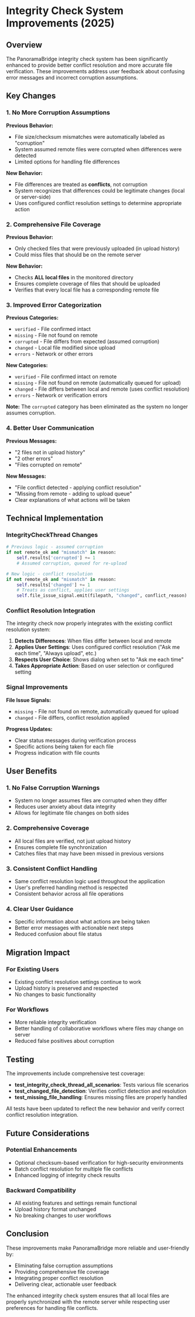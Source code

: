 # Integrity Check System Improvements (2025)

## Overview

The PanoramaBridge integrity check system has been significantly enhanced to provide better conflict resolution and more accurate file verification. These improvements address user feedback about confusing error messages and incorrect corruption assumptions.

## Key Changes

### 1. No More Corruption Assumptions

**Previous Behavior:**
- File size/checksum mismatches were automatically labeled as "corruption"
- System assumed remote files were corrupted when differences were detected
- Limited options for handling file differences

**New Behavior:**
- File differences are treated as **conflicts**, not corruption
- System recognizes that differences could be legitimate changes (local or server-side)
- Uses configured conflict resolution settings to determine appropriate action

### 2. Comprehensive File Coverage

**Previous Behavior:**
- Only checked files that were previously uploaded (in upload history)
- Could miss files that should be on the remote server

**New Behavior:**
- Checks **ALL local files** in the monitored directory
- Ensures complete coverage of files that should be uploaded
- Verifies that every local file has a corresponding remote file

### 3. Improved Error Categorization

**Previous Categories:**
- `verified` - File confirmed intact
- `missing` - File not found on remote
- `corrupted` - File differs from expected (assumed corruption)
- `changed` - Local file modified since upload
- `errors` - Network or other errors

**New Categories:**
- `verified` - File confirmed intact on remote
- `missing` - File not found on remote (automatically queued for upload)
- `changed` - File differs between local and remote (uses conflict resolution)
- `errors` - Network or verification errors

**Note:** The `corrupted` category has been eliminated as the system no longer assumes corruption.

### 4. Better User Communication

**Previous Messages:**
- "2 files not in upload history"
- "2 other errors"
- "Files corrupted on remote"

**New Messages:**
- "File conflict detected - applying conflict resolution"
- "Missing from remote - adding to upload queue"
- Clear explanations of what actions will be taken

## Technical Implementation

### IntegrityCheckThread Changes

```python
# Previous logic - assumed corruption
if not remote_ok and "mismatch" in reason:
    self.results['corrupted'] += 1
    # Assumed corruption, queued for re-upload

# New logic - conflict resolution
if not remote_ok and "mismatch" in reason:
    self.results['changed'] += 1
    # Treats as conflict, applies user settings
    self.file_issue_signal.emit(filepath, "changed", conflict_reason)
```

### Conflict Resolution Integration

The integrity check now properly integrates with the existing conflict resolution system:

1. **Detects Differences**: When files differ between local and remote
2. **Applies User Settings**: Uses configured conflict resolution ("Ask me each time", "Always upload", etc.)
3. **Respects User Choice**: Shows dialog when set to "Ask me each time"
4. **Takes Appropriate Action**: Based on user selection or configured setting

### Signal Improvements

**File Issue Signals:**
- `missing` - File not found on remote, automatically queued for upload
- `changed` - File differs, conflict resolution applied

**Progress Updates:**
- Clear status messages during verification process
- Specific actions being taken for each file
- Progress indication with file counts

## User Benefits

### 1. No False Corruption Warnings
- System no longer assumes files are corrupted when they differ
- Reduces user anxiety about data integrity
- Allows for legitimate file changes on both sides

### 2. Comprehensive Coverage
- All local files are verified, not just upload history
- Ensures complete file synchronization
- Catches files that may have been missed in previous versions

### 3. Consistent Conflict Handling
- Same conflict resolution logic used throughout the application
- User's preferred handling method is respected
- Consistent behavior across all file operations

### 4. Clear User Guidance
- Specific information about what actions are being taken
- Better error messages with actionable next steps
- Reduced confusion about file status

## Migration Impact

### For Existing Users
- Existing conflict resolution settings continue to work
- Upload history is preserved and respected
- No changes to basic functionality

### For Workflows
- More reliable integrity verification
- Better handling of collaborative workflows where files may change on server
- Reduced false positives about corruption

## Testing

The improvements include comprehensive test coverage:

- **test_integrity_check_thread_all_scenarios**: Tests various file scenarios
- **test_changed_file_detection**: Verifies conflict detection and resolution
- **test_missing_file_handling**: Ensures missing files are properly handled

All tests have been updated to reflect the new behavior and verify correct conflict resolution integration.

## Future Considerations

### Potential Enhancements
- Optional checksum-based verification for high-security environments
- Batch conflict resolution for multiple file conflicts
- Enhanced logging of integrity check results

### Backward Compatibility
- All existing features and settings remain functional
- Upload history format unchanged
- No breaking changes to user workflows

## Conclusion

These improvements make PanoramaBridge more reliable and user-friendly by:
- Eliminating false corruption assumptions
- Providing comprehensive file coverage
- Integrating proper conflict resolution
- Delivering clear, actionable user feedback

The enhanced integrity check system ensures that all local files are properly synchronized with the remote server while respecting user preferences for handling file conflicts.
